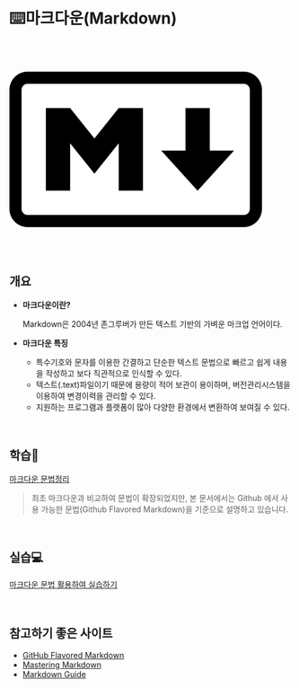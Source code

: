 # ⌨️마크다운(Markdown)

<br/><br/>

![450px-Markdown-mark.svg](markdown_README.assets/450px-Markdown-mark.svg.png)

<br/><br/>

## 개요

- **마크다운이란?**

  Markdown은 2004년 존그루버가 만든 텍스트 기반의 가벼운 마크업 언어이다.

- **마크다운 특징**
  - 특수기호와 문자를 이용한 간결하고 단순한 텍스트 문법으로 빠르고 쉽게 내용을 작성하고 보다 직관적으로 인식할 수 있다.
  - 텍스트(.text)파일이기 때문에 용량이 적어 보관이 용이하며, 버전관리시스템을 이용하여 변경이력을 관리할 수 있다.
  - 지원하는 프로그램과 플랫폼이 많아 다양한 환경에서 변환하여 보여질 수 있다.

<br/>

## 학습📝

[마크다운 문법정리](github_flavored_markdown.md)

> 최초 마크다운과 비교하여 문법이 확장되었지만, 본 문서에서는 Github 에서 사용 가능한 문법(Github Flavored Markdown)을 기준으로 설명하고 있습니다.

<br/>

## 실습💻

[마크다운 문법 활용하여 실습하기](markdown_ex1_.md)

<br/>

## 참고하기 좋은 사이트

- [GitHub Flavored Markdown](https://github.github.com/gfm/)
- [Mastering Markdown](https://guides.github.com/features/mastering-markdown/)
- [Markdown Guide](https://www.markdownguide.org/)
